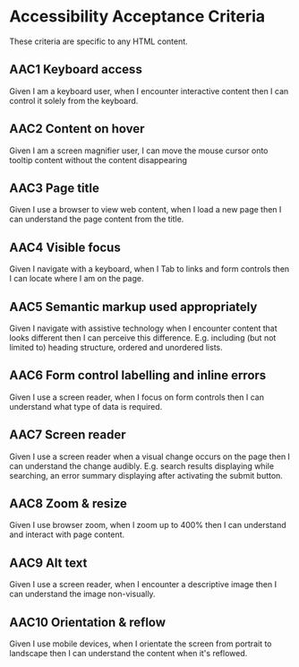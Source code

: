 
# Accessibility Acceptance Criteria
These criteria are specific to any HTML content.

## AAC1 Keyboard access
Given I am a keyboard user, when I encounter interactive content then I can control it solely from the keyboard.

## AAC2 Content on hover 
Given I am a screen magnifier user, I can move the mouse cursor onto tooltip content without the content disappearing

## AAC3 Page title 
Given I use a browser to view web content, when I load a new page then I can understand the page content from the title.

## AAC4 Visible focus 
Given I navigate with a keyboard, when I Tab to links and form controls then I can locate where I am on the page.

## AAC5 Semantic markup used appropriately
Given I navigate with assistive technology when I encounter content that looks different then I can perceive this difference. E.g. including (but not limited to) heading structure, ordered and unordered lists. 

## AAC6 Form control labelling and inline errors
Given I use a screen reader, when I focus on form controls then I can understand what type of data is required.

## AAC7 Screen reader
Given I use a screen reader when a visual change occurs on the page then I can understand the change audibly. E.g. search results displaying while searching, an error summary displaying after activating the submit button.

## AAC8 Zoom & resize
Given I use browser zoom, when I zoom up to 400% then I can understand and interact with page content.

## AAC9 Alt text
Given I use a screen reader, when I encounter a descriptive image then I can understand the image non-visually.

## AAC10 Orientation & reflow
Given I use mobile devices, when I orientate the screen from portrait to landscape then I can understand the content when it's reflowed.
